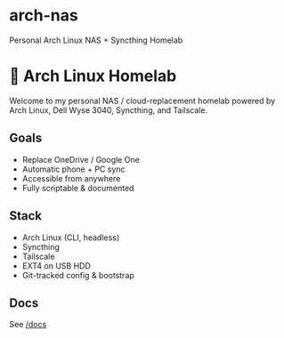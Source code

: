 # arch-nas
Personal Arch Linux NAS + Syncthing Homelab

# 🧠 Arch Linux Homelab

Welcome to my personal NAS / cloud-replacement homelab powered by Arch Linux, Dell Wyse 3040, Syncthing, and Tailscale.

## Goals
- Replace OneDrive / Google One
- Automatic phone + PC sync
- Accessible from anywhere
- Fully scriptable & documented

## Stack
- Arch Linux (CLI, headless)
- Syncthing
- Tailscale
- EXT4 on USB HDD
- Git-tracked config & bootstrap

## Docs
See [/docs](./docs)